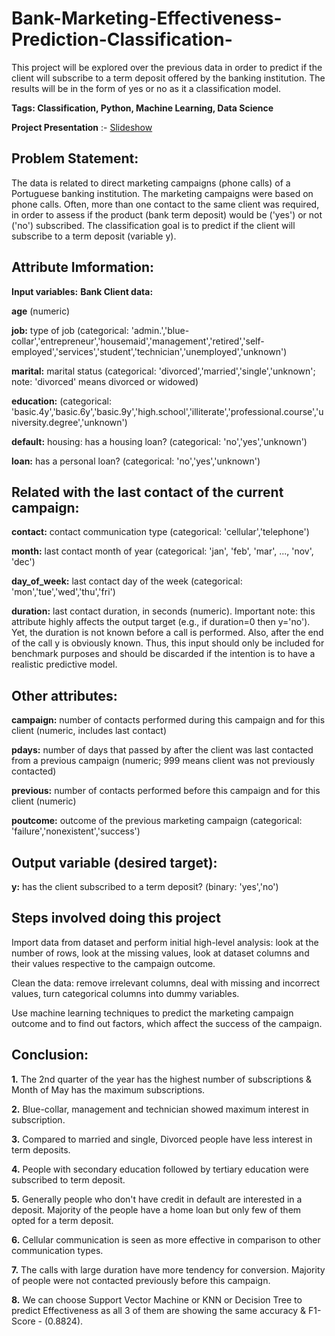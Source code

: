 # Bank-Marketing-Effectiveness-Prediction-Classification-

This project will be explored over the previous data in order to predict if the client will subscribe to a term deposit offered by the banking institution. The results will be in the form of yes or no as it a classification model.

**Tags: Classification, Python, Machine Learning, Data Science**

**Project Presentation** :- [Slideshow](https://docs.google.com/presentation/d/1rWVoCbuXKhK1U2skhDQCyZvvBmWIEbFEcRsI5yRk6Ck/edit?usp=sharing)

## Problem Statement:
The data is related to direct marketing campaigns (phone calls) of a Portuguese banking institution. The marketing campaigns were based on phone calls. Often, more than one contact to the same client was required, in order to assess if the product (bank term deposit) would be ('yes') or not ('no') subscribed. The classification goal is to predict if the client will subscribe to a term deposit (variable y).

## Attribute Imformation:
**Input variables:**
**Bank Client data:**

**age**
(numeric)

**job:**
type of job (categorical: 'admin.','blue-collar','entrepreneur','housemaid','management','retired','self-employed','services','student','technician','unemployed','unknown')

**marital:**
marital status (categorical: 'divorced','married','single','unknown'; note: 'divorced' means divorced or widowed)

**education:**
(categorical: 'basic.4y','basic.6y','basic.9y','high.school','illiterate','professional.course','university.degree','unknown')

**default:**
housing: has a housing loan? (categorical: 'no','yes','unknown')

**loan:**
has a personal loan? (categorical: 'no','yes','unknown')

## Related with the last contact of the current campaign:

**contact:**
contact communication type (categorical: 'cellular','telephone')

**month:**
last contact month of year (categorical: 'jan', 'feb', 'mar', ..., 'nov', 'dec')

**day_of_week:**
last contact day of the week (categorical: 'mon','tue','wed','thu','fri')

**duration:**
last contact duration, in seconds (numeric). Important note: this attribute highly affects the output target (e.g., if duration=0 then y='no'). Yet, the duration is not known before a call is performed. Also, after the end of the call y is obviously known. Thus, this input should only be included for benchmark purposes and should be discarded if the intention is to have a realistic predictive model.

## Other attributes:

**campaign:**
number of contacts performed during this campaign and for this client (numeric, includes last contact)

**pdays:**
number of days that passed by after the client was last contacted from a previous campaign (numeric; 999 means client was not previously contacted)

**previous:**
number of contacts performed before this campaign and for this client (numeric)

**poutcome:**
outcome of the previous marketing campaign (categorical: 'failure','nonexistent','success')

## Output variable (desired target):

**y:**
has the client subscribed to a term deposit? (binary: 'yes','no')

## Steps involved doing this project

Import data from dataset and perform initial high-level analysis: look at the number of rows, look at the missing values, look at dataset columns and their values respective to the campaign outcome.

Clean the data: remove irrelevant columns, deal with missing and incorrect values, turn categorical columns into dummy variables.

Use machine learning techniques to predict the marketing campaign outcome and to find out factors, which affect the success of the campaign.

## Conclusion:

**1.** The 2nd quarter of the year has the highest number of subscriptions & Month of May has the maximum subscriptions.

**2.** Blue-collar, management and technician showed maximum interest in subscription.

**3.** Compared to married and single, Divorced people have less interest in term deposits.

**4.** People with secondary education followed by tertiary education were subscribed to term deposit.

**5.** Generally people who don't have credit in default are interested in a deposit. Majority of the people have a home loan but only few of them opted for a term deposit.

**6.** Cellular communication is seen as more effective in comparison to other communication types.

**7.** The calls with large duration have more tendency for conversion. Majority of people were not contacted previously before this campaign.

**8.** We can choose Support Vector Machine or KNN or Decision Tree to predict Effectiveness as all 3 of them are showing the same accuracy & F1- Score - (0.8824).
